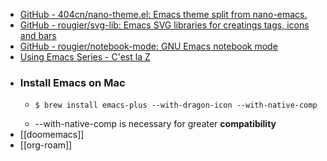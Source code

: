 - [GitHub - 404cn/nano-theme.el: Emacs theme split from nano-emacs.](https://github.com/404cn/nano-theme.el)
- [GitHub - rougier/svg-lib: Emacs SVG libraries for creatings tags, icons and bars](https://github.com/rougier/svg-lib)
- [GitHub - rougier/notebook-mode: GNU Emacs notebook mode](https://github.com/rougier/notebook-mode)
- [Using Emacs Series - C'est la Z](https://cestlaz.github.io/stories/emacs/)
- ### Install Emacs on Mac
	- ```
	  $ brew install emacs-plus --with-dragon-icon --with-native-comp
	  ```
	- --with-native-comp is necessary for greater **compatibility**
- [[doomemacs]]
- [[org-roam]]